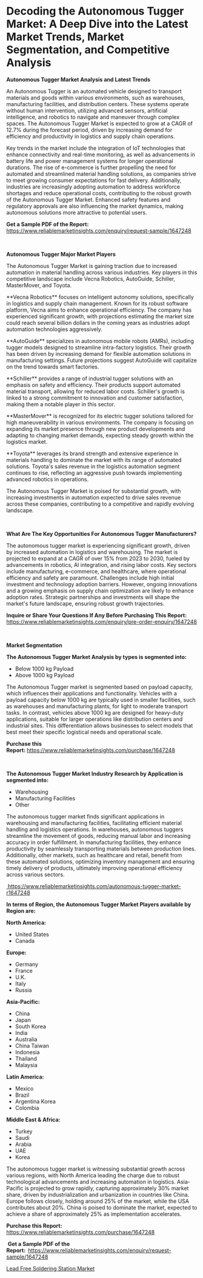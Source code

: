 <p><h1>Decoding the Autonomous Tugger Market: A Deep Dive into the Latest Market Trends, Market Segmentation, and Competitive Analysis</h1></p><p><strong>Autonomous Tugger Market Analysis and Latest Trends</strong></p>
<p><p>An Autonomous Tugger is an automated vehicle designed to transport materials and goods within various environments, such as warehouses, manufacturing facilities, and distribution centers. These systems operate without human intervention, utilizing advanced sensors, artificial intelligence, and robotics to navigate and maneuver through complex spaces. The Autonomous Tugger Market is expected to grow at a CAGR of 12.7% during the forecast period, driven by increasing demand for efficiency and productivity in logistics and supply chain operations.</p><p>Key trends in the market include the integration of IoT technologies that enhance connectivity and real-time monitoring, as well as advancements in battery life and power management systems for longer operational durations. The rise of e-commerce is further propelling the need for automated and streamlined material handling solutions, as companies strive to meet growing consumer expectations for fast delivery. Additionally, industries are increasingly adopting automation to address workforce shortages and reduce operational costs, contributing to the robust growth of the Autonomous Tugger Market. Enhanced safety features and regulatory approvals are also influencing the market dynamics, making autonomous solutions more attractive to potential users.</p></p>
<p><strong>Get a Sample PDF of the Report:&nbsp;</strong> <a href="https://www.reliablemarketinsights.com/enquiry/request-sample/1647248?utm_campaign=2345&utm_medium=2&utm_source=Github&utm_content=ia&utm_term=21022025&utm_id=autonomous-tugger">https://www.reliablemarketinsights.com/enquiry/request-sample/1647248</a></p>
<p>&nbsp;</p>
<p><strong>Autonomous Tugger Major Market Players</strong></p>
<p><p>The Autonomous Tugger Market is gaining traction due to increased automation in material handling across various industries. Key players in this competitive landscape include Vecna Robotics, AutoGuide, Schiller, MasterMover, and Toyota.</p><p>**Vecna Robotics** focuses on intelligent autonomy solutions, specifically in logistics and supply chain management. Known for its robust software platform, Vecna aims to enhance operational efficiency. The company has experienced significant growth, with projections estimating the market size could reach several billion dollars in the coming years as industries adopt automation technologies aggressively.</p><p>**AutoGuide** specializes in autonomous mobile robots (AMRs), including tugger models designed to streamline intra-factory logistics. Their growth has been driven by increasing demand for flexible automation solutions in manufacturing settings. Future projections suggest AutoGuide will capitalize on the trend towards smart factories.</p><p>**Schiller** provides a range of industrial tugger solutions with an emphasis on safety and efficiency. Their products support automated material transport, allowing for reduced labor costs. Schiller's growth is linked to a strong commitment to innovation and customer satisfaction, making them a notable player in this sector.</p><p>**MasterMover** is recognized for its electric tugger solutions tailored for high maneuverability in various environments. The company is focusing on expanding its market presence through new product developments and adapting to changing market demands, expecting steady growth within the logistics market.</p><p>**Toyota** leverages its brand strength and extensive experience in materials handling to dominate the market with its range of automated solutions. Toyota's sales revenue in the logistics automation segment continues to rise, reflecting an aggressive push towards implementing advanced robotics in operations.</p><p>The Autonomous Tugger Market is poised for substantial growth, with increasing investments in automation expected to drive sales revenue across these companies, contributing to a competitive and rapidly evolving landscape.</p></p>
<p>&nbsp;</p>
<p><strong>What Are The Key Opportunities For Autonomous Tugger Manufacturers?</strong></p>
<p><p>The autonomous tugger market is experiencing significant growth, driven by increased automation in logistics and warehousing. The market is projected to expand at a CAGR of over 15% from 2023 to 2030, fueled by advancements in robotics, AI integration, and rising labor costs. Key sectors include manufacturing, e-commerce, and healthcare, where operational efficiency and safety are paramount. Challenges include high initial investment and technology adoption barriers. However, ongoing innovations and a growing emphasis on supply chain optimization are likely to enhance adoption rates. Strategic partnerships and investments will shape the market's future landscape, ensuring robust growth trajectories.</p></p>
<p><strong>Inquire or Share Your Questions If Any Before Purchasing This Report:</strong> <a href="https://www.reliablemarketinsights.com/enquiry/pre-order-enquiry/1647248?utm_campaign=2345&utm_medium=2&utm_source=Github&utm_content=ia&utm_term=21022025&utm_id=autonomous-tugger">https://www.reliablemarketinsights.com/enquiry/pre-order-enquiry/1647248</a></p>
<p>&nbsp;</p>
<p><strong>Market Segmentation</strong></p>
<p><strong>The Autonomous Tugger Market Analysis by types is segmented into:</strong></p>
<p><ul><li>Below 1000 kg Payload</li><li>Above 1000 kg Payload</li></ul></p>
<p><p>The Autonomous Tugger market is segmented based on payload capacity, which influences their applications and functionality. Vehicles with a payload capacity below 1000 kg are typically used in smaller facilities, such as warehouses and manufacturing plants, for light to moderate transport tasks. In contrast, vehicles above 1000 kg are designed for heavy-duty applications, suitable for larger operations like distribution centers and industrial sites. This differentiation allows businesses to select models that best meet their specific logistical needs and operational scale.</p></p>
<p><strong>Purchase this Report:&nbsp;</strong><a href="https://www.reliablemarketinsights.com/purchase/1647248?utm_campaign=2345&utm_medium=2&utm_source=Github&utm_content=ia&utm_term=21022025&utm_id=autonomous-tugger">https://www.reliablemarketinsights.com/purchase/1647248</a></p>
<p>&nbsp;</p>
<p><strong>The Autonomous Tugger Market Industry Research by Application is segmented into:</strong></p>
<p><ul><li>Warehousing</li><li>Manufacturing Facilities</li><li>Other</li></ul></p>
<p><p>The autonomous tugger market finds significant applications in warehousing and manufacturing facilities, facilitating efficient material handling and logistics operations. In warehouses, autonomous tuggers streamline the movement of goods, reducing manual labor and increasing accuracy in order fulfillment. In manufacturing facilities, they enhance productivity by seamlessly transporting materials between production lines. Additionally, other markets, such as healthcare and retail, benefit from these automated solutions, optimizing inventory management and ensuring timely delivery of products, ultimately improving operational efficiency across various sectors.</p></p>
<p><a href="https://www.reliablemarketinsights.com/autonomous-tugger-market-r1647248?utm_campaign=2345&utm_medium=2&utm_source=Github&utm_content=ia&utm_term=21022025&utm_id=autonomous-tugger">&nbsp;https://www.reliablemarketinsights.com/autonomous-tugger-market-r1647248</a></p>
<p><strong>In terms of Region, the Autonomous Tugger Market Players available by Region are:</strong></p>
<p>
    <p> <strong> North America: </strong>
        <ul>
            <li>United States</li>
            <li>Canada</li>
        </ul>
        </p> 
    <p> <strong> Europe: </strong>
        <ul>
            <li>Germany</li>
            <li>France</li>
            <li>U.K.</li>
            <li>Italy</li>
            <li>Russia</li>
        </ul>
        </p> 
    <p> <strong> Asia-Pacific: </strong>
        <ul>
            <li>China</li>
            <li>Japan</li>
            <li>South Korea</li>
            <li>India</li>
            <li>Australia</li>
            <li>China Taiwan</li>
            <li>Indonesia</li>
            <li>Thailand</li>
            <li>Malaysia</li>
        </ul>
        </p> 
    <p> <strong> Latin America: </strong>
        <ul>
            <li>Mexico</li>
            <li>Brazil</li>
            <li>Argentina Korea</li>
            <li>Colombia</li>
        </ul>
        </p> 
    <p> <strong> Middle East & Africa: </strong>
        <ul>
            <li>Turkey</li>
            <li>Saudi</li>
            <li>Arabia</li>
            <li>UAE</li>
            <li>Korea</li>
        </ul>
    </p>
    </p>
<p><p>The autonomous tugger market is witnessing substantial growth across various regions, with North America leading the charge due to robust technological advancements and increasing automation in logistics. Asia-Pacific is projected to grow rapidly, capturing approximately 30% market share, driven by industrialization and urbanization in countries like China. Europe follows closely, holding around 25% of the market, while the USA contributes about 20%. China is poised to dominate the market, expected to achieve a share of approximately 25% as implementation accelerates.</p></p>
<p><strong>Purchase this Report: </strong><a href="https://www.reliablemarketinsights.com/purchase/1647248?utm_campaign=2345&utm_medium=2&utm_source=Github&utm_content=ia&utm_term=21022025&utm_id=autonomous-tugger">https://www.reliablemarketinsights.com/purchase/1647248</a></p>
<p>&nbsp;<strong>Get a Sample PDF of the Report:&nbsp;&nbsp;</strong><a href="https://www.reliablemarketinsights.com/enquiry/request-sample/1647248?utm_campaign=2345&utm_medium=2&utm_source=Github&utm_content=ia&utm_term=21022025&utm_id=autonomous-tugger">https://www.reliablemarketinsights.com/enquiry/request-sample/1647248</a></p>
<p><strong></strong></p>
<p><p><a href="https://github.com/birnbaumbulah0/Market-Research-Report-List-1/blob/main/lead-free-soldering-station-market.md?utm_campaign=2345&utm_medium=2&utm_source=Github&utm_content=ia&utm_term=21022025&utm_id=autonomous-tugger">Lead Free Soldering Station Market</a></p></p>